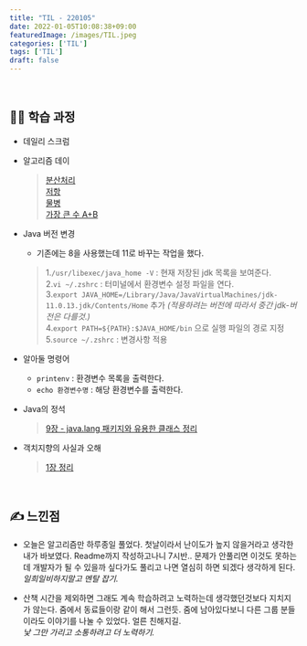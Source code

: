 ```yaml
---
title: "TIL - 220105"
date: 2022-01-05T10:08:38+09:00
featuredImage: /images/TIL.jpeg
categories: ['TIL']
tags: ['TIL']
draft: false
---
```



<!--more-->


<br>

## 👨‍💻 학습 과정
- 데일리 스크럼
- 알고리즘 데이
  > [분산처리](https://github.com/Seokho-Ham/Algorithms/blob/master/baekjoon-algorithm/src/main/java/BOJ1009.java)  
  > [저항](https://github.com/Seokho-Ham/Algorithms/blob/master/baekjoon-algorithm/src/main/java/BOJ1076.java)  
  > [물병](https://github.com/Seokho-Ham/Algorithms/blob/master/baekjoon-algorithm/src/main/java/BOJ1052.java)  
  > [가장 큰 수 A+B](https://github.com/Seokho-Ham/Algorithms/blob/master/baekjoon-algorithm/src/main/java/BOJ10757.java)

- Java 버전 변경
  - 기존에는 8을 사용했는데 11로 바꾸는 작업을 했다.
  > 1.`/usr/libexec/java_home -V` : 현재 저장된 jdk 목록을 보여준다.  
  > 2.`vi ~/.zshrc` : 터미널에서 환경변수 설정 파일을 연다.  
  > 3.`export JAVA_HOME=/Library/Java/JavaVirtualMachines/jdk-11.0.13.jdk/Contents/Home` 추가 _(적용하려는 버전에 따라서 중간 jdk-버전은 다를것.)_    
  > 4.`export PATH=${PATH}:$JAVA_HOME/bin` 으로 실행 파일의 경로 지정  
  > 5.`source ~/.zshrc` : 변경사항 적용

- 알아둘 명령어
  - `printenv` : 환경변수 목록을 출력한다.
  - `echo 환경변수명` : 해당 환경변수를 출력한다.
  
- Java의 정석
  > [9장 - java.lang 패키지와 유용한 클래스 정리](https://kale02.notion.site/889ed27390ea4055827cb50244ea9c88)
 
- 객치지향의 사실과 오해
  > [1장 정리](https://kale02.notion.site/1-33646560c787493898e3665845717167)
  
<br>

## ✍ 느낀점

- 오늘은 알고리즘만 하루종일 풀었다. 첫날이라서 난이도가 높지 않을거라고 생각한 내가 바보였다. Readme까지 작성하고나니 7시반.. 문제가 안풀리면 이것도 못하는데 개발자가 될 수 있을까 싶다가도 풀리고 나면 열심히 하면 되겠다 생각하게 된다.  
_일희일비하지말고 멘탈 잡기._

- 산책 시간을 제외하면 그래도 계속 학습하려고 노력하는데 생각했던것보다 지치지가 않는다. 줌에서 동료들이랑 같이 해서 그런듯. 줌에 남아있다보니 다른 그룹 분들이라도 이야기를 나눌 수 있었다. 얼른 친해지길.  
_낯 그만 가리고 소통하려고 더 노력하기._
